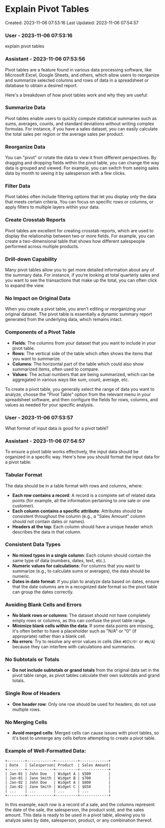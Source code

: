 # Explain Pivot Tables

Created: 2023-11-06 07:53:16
Last Updated: 2023-11-06 07:54:57

### User - 2023-11-06 07:53:16

explain pivot tables

### Assistant - 2023-11-06 07:53:56

Pivot tables are a feature found in various data processing software, like Microsoft Excel, Google Sheets, and others, which allow users to reorganize and summarize selected columns and rows of data in a spreadsheet or database to obtain a desired report.

Here's a breakdown of how pivot tables work and why they are useful:

### Summarize Data
Pivot tables enable users to quickly compute statistical summaries such as sums, averages, counts, and standard deviations without writing complex formulas. For instance, if you have a sales dataset, you can easily calculate the total sales per region or the average sales per product.

### Reorganize Data
You can "pivot" or rotate the data to view it from different perspectives. By dragging and dropping fields within the pivot table, you can change the way data is grouped and viewed. For example, you can switch from seeing sales data by month to seeing it by salesperson with a few clicks.

### Filter Data
Pivot tables often include filtering options that let you display only the data that meets certain criteria. You can focus on specific rows or columns, or apply filters to multiple layers within your data.

### Create Crosstab Reports
Pivot tables are excellent for creating crosstab reports, which are used to display the relationship between two or more fields. For example, you can create a two-dimensional table that shows how different salespeople performed across multiple products.

### Drill-down Capability
Many pivot tables allow you to get more detailed information about any of the summary data. For instance, if you’re looking at total quarterly sales and you want to see the transactions that make up the total, you can often click to expand the view.

### No Impact on Original Data
When you create a pivot table, you aren't editing or reorganizing your original dataset. The pivot table is essentially a dynamic summary report generated from the underlying data, which remains intact.

### Components of a Pivot Table
- **Fields**: The columns from your dataset that you want to include in your pivot table.
- **Rows**: The vertical side of the table which often shows the items that you want to summarize.
- **Columns**: The horizontal part of the table which could also show summarized items, often used to compare.
- **Values**: The actual numbers that are being summarized, which can be aggregated in various ways like sum, count, average, etc.

To create a pivot table, you generally select the range of data you want to analyze, choose the "Pivot Table" option from the relevant menu in your spreadsheet software, and then configure the fields for rows, columns, and values as needed for your specific analysis.

### User - 2023-11-06 07:53:57

What format of input data is good for a pivot table? 

### Assistant - 2023-11-06 07:54:57

To ensure a pivot table works effectively, the input data should be organized in a specific way. Here's how you should format the input data for a pivot table:

### Tabular Format

The data should be in a table format with rows and columns, where:

- **Each row contains a record**: A record is a complete set of related data points (for example, all the information pertaining to one sale or one customer).
- **Each column contains a specific attribute**: Attributes should be consistent throughout the column (e.g., a "Sales Amount" column should not contain dates or names).
- **Headers at the top**: Each column should have a unique header which describes the data in that column.

### Consistent Data Types

- **No mixed types in a single column**: Each column should contain the same type of data (numbers, dates, text, etc.).
- **Numeric values for calculations**: For columns that you want to summarize (e.g., to calculate sums or averages), the data should be numeric.
- **Dates in date format**: If you plan to analyze data based on dates, ensure that the date columns are in a recognized date format so the pivot table can group the dates correctly.

### Avoiding Blank Cells and Errors

- **No blank rows or columns**: The dataset should not have completely empty rows or columns, as this can confuse the pivot table range.
- **Minimize blank cells within the data**: If some data points are missing, it's often better to have a placeholder such as "N/A" or "0" (if appropriate) rather than a blank cell.
- **No errors**: Try to resolve any error values in cells (like `#DIV/0!` or `#N/A`) because they can interfere with calculations and summaries.

### No Subtotals or Totals

- **Do not include subtotals or grand totals** from the original data set in the pivot table range, as pivot tables calculate their own subtotals and grand totals.

### Single Row of Headers

- **One header row**: Only one row should be used for headers; do not use multiple rows.

### No Merging Cells

- **Avoid merged cells**: Merged cells can cause issues with pivot tables, so it's best to unmerge any cells before attempting to create a pivot table.

### Example of Well-Formatted Data:

```
+--------+------------+----------+-------------+
| Date   | Salesperson| Product  | Sales Amount|
+--------+------------+----------+-------------+
| Jan-01 | John Doe   | Widget A | $500        |
| Jan-01 | Jane Smith | Widget B | $700        |
| Jan-02 | John Doe   | Widget A | $800        |
| Jan-02 | Jane Smith | Widget C | $650        |
| ...    | ...        | ...      | ...         |
+--------+------------+----------+-------------+
```

In this example, each row is a record of a sale, and the columns represent the date of the sale, the salesperson, the product sold, and the sales amount. This data is ready to be used in a pivot table, allowing you to analyze sales by date, salesperson, product, or any combination thereof.

